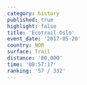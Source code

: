 ```yaml
---
category: history
published: true
highlight: false
title: 'Ecotrail Oslo'
event_date: '2017-05-20'
country: NOR
surface: Trail
distance: '80,000'
time: '08:57:17'
ranking: '57 / 332'
---
```

